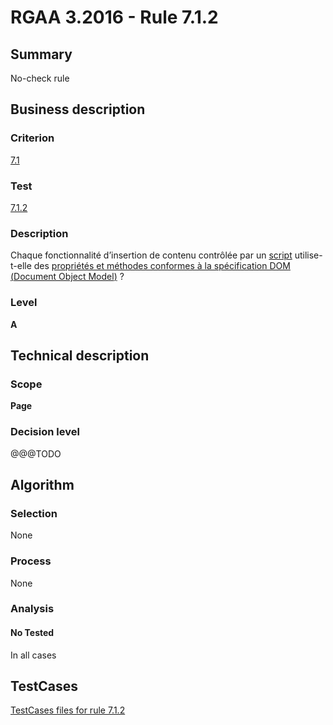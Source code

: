 # RGAA 3.2016 - Rule 7.1.2

## Summary
No-check rule


## Business description

### Criterion
[7.1](http://references.modernisation.gouv.fr/rgaa-accessibilite/2016/criteres.html#crit-7-1)

### Test
[7.1.2](http://references.modernisation.gouv.fr/rgaa-accessibilite/2016/criteres.html#test-7-1-2)

### Description
<div lang="fr">Chaque fonctionnalit&#xE9; d&#x2019;insertion de contenu contr&#xF4;l&#xE9;e par un <a href="http://references.modernisation.gouv.fr/rgaa-accessibilite/glossaire.html#script">script</a> utilise-t-elle des <a href="http://references.modernisation.gouv.fr/rgaa-accessibilite/glossaire.html#proprits-et-mthodes-conformes--la-spcification-dom">propri&#xE9;t&#xE9;s et m&#xE9;thodes conformes &#xE0; la sp&#xE9;cification DOM (<span lang="en">Document Object Model</span>)</a>&nbsp;?</div>

### Level
**A**


## Technical description

### Scope
**Page**

### Decision level
@@@TODO


## Algorithm

### Selection
None

### Process
None

### Analysis

#### No Tested
In all cases


##  TestCases

[TestCases files for rule 7.1.2](https://github.com/Asqatasun/Asqatasun/tree/develop/rules/rules-rgaa3.2016/src/test/resources/testcases/rgaa32016/Rgaa32016Rule070102/)


